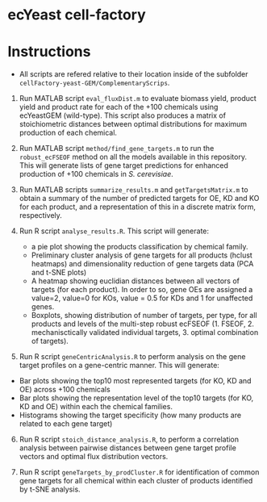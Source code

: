 # ecYeast cell-factory

# Instructions

* All scripts are refered relative to their location inside of the subfolder `cellFactory-yeast-GEM/ComplementaryScrips`.

1. Run MATLAB script `eval_fluxDist.m` to evaluate biomass yield, product yield and product rate for each of the +100 chemicals using ecYeastGEM (wild-type). This script also produces a matrix of stoichiometric distances between optimal distributions for maximum production of each chemical.

2. Run MATLAB script `method/find_gene_targets.m` to run the `robust_ecFSEOF` method on all the models available in this repository. This will generate lists of gene target predictions for enhanced production of +100 chemicals in *S. cerevisiae*.

3. Run MATLAB scripts `summarize_results.m` and `getTargetsMatrix.m` to obtain a summary of the number of predicted targets for OE, KD and KO for each product, and a representation of this in a discrete matrix form, respectively.

4. Run R script `analyse_results.R`. This script will generate:
 	- a pie plot showing the products classification by chemical family. 
 	- Preliminary cluster analysis of gene targets for all products (hclust heatmaps) and dimensionality reduction of gene targets data (PCA and t-SNE plots)
 	- A heatmap showing euclidian distances between all vectors of targets (for each product). In order to so, gene OEs are assigned a value=2, value=0 for KOs, value = 0.5 for KDs and 1 for unaffected genes.
 	- Boxplots, showing distribution of number of targets, per type, for all products and levels of the multi-step robust ecFSEOF (1. FSEOF, 2. mechanisctically validated individual targets, 3. optimal combination of targets).

5. Run R script `geneCentricAnalysis.R` to perform analysis on the gene target profiles on a gene-centric manner. This will generate:
 - Bar plots showing the top10 most represented targets (for KO, KD and OE) across +100 chemicals
 - Bar plots showing the representation level of the top10 targets (for KO, KD and OE) within each the chemical families.
 - Histograms showing the target specificity (how many products are related to each gene target)
 
 6. Run R script `stoich_distance_analysis.R`, to perform a correlation analysis between pairwise distances between gene target profile vectors and optimal flux distribution vectors.

7. Run R script `geneTargets_by_prodCluster.R` for identification of common gene targets for all chemical within each cluster of products identified by t-SNE analysis.

 

